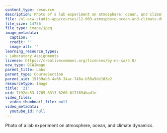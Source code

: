 ```yaml
---
content_type: resource
description: Photo of a lab experiment on atmosphere, ocean, and climate dynamics.
file: /ol-ocw-studio-app/courses/12-003-atmosphere-ocean-and-climate-dynamics-fall-2008/7f92dc531765831382606171654bad1e_21.jpg
file_size: 14756
file_type: image/jpeg
image_metadata:
  caption: ''
  credit: ''
  image-alt: ''
learning_resource_types:
- Laboratory Assignments
license: https://creativecommons.org/licenses/by-nc-sa/4.0/
ocw_type: OCWImage
parent_title: Labs
parent_type: CourseSection
parent_uid: 15f39ab3-4a66-34ac-748a-b58a5de103e2
resourcetype: Image
title: '21'
uid: 7f92dc53-1765-8313-8260-6171654bad1e
video_files:
  video_thumbnail_file: null
video_metadata:
  youtube_id: null
---
```

Photo of a lab experiment on atmosphere, ocean, and climate dynamics.